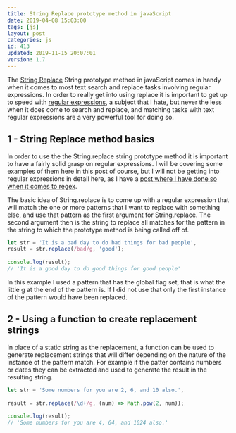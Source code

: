 ```yaml
---
title: String Replace prototype method in javaScript
date: 2019-04-08 15:03:00
tags: [js]
layout: post
categories: js
id: 413
updated: 2019-11-15 20:07:01
version: 1.7
---
```


The [String Replace](https://developer.mozilla.org/en-US/docs/Web/JavaScript/Reference/Global_Objects/String/replace) String prototype method in javaScript comes in handy when it comes to most text search and replace tasks involving regular expressions. In order to really get into using replace it is important to get up to speed with [regular expressions](https://developer.mozilla.org/en-US/docs/Web/JavaScript/Guide/Regular_Expressions), a subject that I hate, but never the less when it does come to search and replace, and matching tasks with text regular expressions are a very powerful tool for doing so.


<!-- more -->

## 1 - String Replace method basics

In order to use the the String.replace string prototype method it is important to have a fairly solid grasp on regular expressions. I will be covering some examples of them here in this post of course, but I will not be getting into regular expressions in detail here, as I have a [post where I have done so when it comes to regex](/2019/03/20/js-regex/).

The basic idea of String.replace is to come up with a regular expression that will match the one or more patterns that I want to replace with something else, and use that pattern as the first argument for String.replace. The second argument then is the string to replace all matches for the pattern in the string to which the prototype method is being called off of.

```js
let str = 'It is a bad day to do bad things for bad people',
result = str.replace(/bad/g, 'good');
 
console.log(result);
// 'It is a good day to do good things for good people'
```

In this example I used a pattern that has the global flag set, that is what the little g at the end of the pattern is. If I did not use that only the first instance of the pattern would have been replaced.

## 2 - Using a function to create replacement strings

In place of a static string as the replacement, a function can be used to generate replacement strings that will differ depending on the nature of the instance of the pattern match. For example if the patter contains numbers or dates they can be extracted and used to generate the result in the resulting string.

```js
let str = 'Some numbers for you are 2, 6, and 10 also.',
 
result = str.replace(/\d+/g, (num) => Math.pow(2, num));
 
console.log(result);
// 'Some numbers for you are 4, 64, and 1024 also.'
```